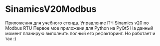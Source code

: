 # SinamicsV20Modbus
Приложения для учебного стенда. Управление ПЧ Sinamics v20 по Modbus RTU
Первое мое приложени для Python на PyQt5
На данный момент планирую выполнить полный его рефакторинг. Но работает и так :)
